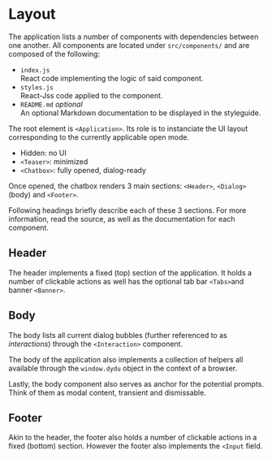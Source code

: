 # Layout

The application lists a number of components with dependencies between one
another. All components are located under `src/components/` and are composed of
the following:

- `index.js`  
  React code implementing the logic of said component.
- `styles.js`  
  React-Jss code applied to the component.
- `README.md` *optional*  
  An optional Markdown documentation to be displayed in the styleguide.

The root element is `<Application>`. Its role is to instanciate the UI layout
corresponding to the currently applicable open mode.

- Hidden: no UI
- `<Teaser>`: minimized
- `<Chatbox>`: fully opened, dialog-ready

Once opened, the chatbox renders 3 main sections: `<Header>`, `<Dialog>` (body)
and `<Footer>`.

Following headings briefly describe each of these 3 sections. For more
information, read the source, as well as the documentation for each component.

## Header

The header implements a fixed (top) section of the application. It holds a
number of clickable actions as well has the optional tab bar `<Tabs>`and banner
`<Banner>`.

## Body

The body lists all current dialog bubbles (further referenced to as
*interactions*) through the `<Interaction>` component.

The body of the application also implements a collection of helpers all
available through the `window.dydu` object in the context of a browser.

Lastly, the body component also serves as anchor for the potential prompts.
Think of them as modal content, transient and dismissable.

## Footer

Akin to the header, the footer also holds a number of clickable actions in a
fixed (bottom) section. However the footer also implements the `<Input` field.
